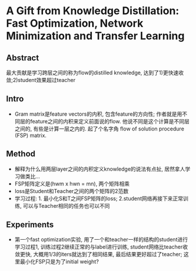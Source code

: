 <!--
 * @Description: 
 * @Date: 2019-10-14 19:52:20
 * @Author: s7ev3n
 * @Github: https://github.com/s7ev3n
 * @LastEditors: s7ev3n
 * @LastEditTime: 2019-10-15 11:04:39
 -->
# A Gift from Knowledge Distillation: Fast Optimization, Network Minimization and Transfer Learning

## Abstract
最大贡献是学习跨层之间的称为flow的distilled knowledge, 达到了1)更快速收敛;2)student效果超过teacher

## Intro
- Gram matrix是feature vectors的内积, 包含feature的方向性; 作者就是用不同层的feature之间的内积来定义前面说的flow. 他说不同是这个计算是不同层之间的, 有些是计算一层之内的. 起了个名字角 flow of solution procedure
(FSP) matrix.

## Method
- 解释为什么用两层layer之间的内积定义knowledge的说法有点扯, 居然拿人学习做类比...
- FSP矩阵定义是(hwm x hwn = mn), 两个矩阵相乘
- loss是Student和Teacher之间的两个矩阵的2范数
- 学习过程: 1. 最小化S和T之间FSP矩阵的loss; 2.student网络再接下来正常训练, 可以与Teacher相同的任务也可以不同

## Experiments
- 第一个fast optimization实验, 用了一个和teacher一样的结构的student进行学习过程1, 训练过程2继续正常的与label进行训练, student网络比teacher收敛更快, 大概用1/3的iters就达到了相同结果, 最后结果更好超过了teacher; 这里最小化FSP只是为了initial weight?

